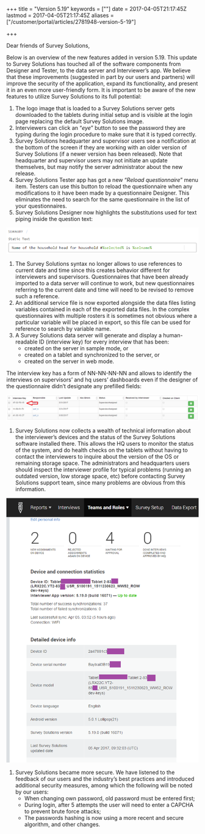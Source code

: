 +++
title = "Version 5.19"
keywords = [""]
date = 2017-04-05T21:17:45Z
lastmod = 2017-04-05T21:17:45Z
aliases = ["/customer/portal/articles/2781948-version-5-19"]

+++

Dear friends of Survey Solutions,

Below is an overview of the new features added in version 5.19. This
update to Survey Solutions has touched all of the software components
from Designer and Tester, to the data server and Interviewer’s app. We
believe that these improvements (suggested in part by our users and
partners) will improve the security of the application, expand its
functionality, and present it in an even more user-friendly form. It is
important to be aware of the new features to utilize Survey Solutions to
its full potential:

1.  The logo image that is loaded to a Survey Solutions server gets
    downloaded to the tablets during initial setup and is visible at the
    login page replacing the default Survey Solutions image.
2.  Interviewers can click an “*eye*” button to see the password they
    are typing during the login procedure to make sure that it is typed
    correctly.
3.  Survey Solutions headquarter and supervisor users see a notification
    at the bottom of the screen if they are working with an older
    version of Survey Solutions (if a newer version has been released).
    Note that headquarter and supervisor users may not initiate an
    update themselves, but may notify the server administrator about the
    new release.
4.  Survey Solutions Tester app has got a new “*Reload questionnaire*”
    menu item. Testers can use this button to reload the questionnaire
    when any modifications to it have been made by a questionnaire
    Designer. This eliminates the need to search for the same
    questionnaire in the list of your questionnaires.
5.  Survey Solutions Designer now highlights the substitutions used for
    text piping inside the question text:

![](images/764487.png)

1.  The Survey Solutions syntax no longer allows to use references to
    current date and time since this creates behavior different for
    interviewers and supervisors. Questionnaires that have been already
    imported to a data server will continue to work, but new
    questionnaires referring to the current date and time will need to
    be revised to remove such a reference.
2.  An additional service file is now exported alongside the data files
    listing variables contained in each of the exported data files. In
    the complex questionnaires with multiple rosters it is sometimes not
    obvious where a particular variable will be placed in export, so
    this file can be used for reference to search by variable name.
3.  A Survey Solutions data server will generate and display a
    human-readable ID (interview key) for every interview that has
    been: 
    -   created on the server in sample mode, or
    -   created on a tablet and synchronized to the server, or
    -   created on the server in web mode.

The interview key has a form of NN-NN-NN-NN and allows to identify the
interviews on supervisors’ and hq users’ dashboards even if the designer
of the questionnaire didn’t designate any prefilled fields:

![](images/764490.png)

1.  Survey Solutions now collects a wealth of technical information
    about the interviewer’s devices and the status of the Survey
    Solutions software installed there. This allows the HQ users to
    monitor the status of the system, and do health checks on the
    tablets without having to contact the interviewers to inquire about
    the version of the OS or remaining storage space. The administrators
    and headquarters users should inspect the interviewer profile for
    typical problems (running an outdated version, low storage space,
    etc) before contacting Survey Solutions support team, since many
    problems are obvious from this information.

![](images/764488.png)

1.  Survey Solutions became more secure. We have listened to the
    feedback of our users and the industry’s best practices and
    introduced additional security measures, among which the following
    will be noted by our users:
    -   When changing own password, old password must be entered first;
    -   During login, after 5 attempts the user will need to enter a
        CAPCHA to prevent brute force attacks;
    -   The passwords hashing is now using a more recent and secure
        algorithm, and other changes.
